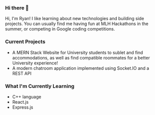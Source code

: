 ### Hi there 👋

Hi, I'm Ryan! I like learning about new technologies and building side projects. You can usually find me having fun at MLH Hackathons in the summer, or competing in Google coding competitions.

### Current Projects
- A MERN Stack Website for University students to sublet and find accommodations, as well as find compatible roommates for a better University experience!
- A modern chatroom application implemented using Socket.IO and a REST API

### What I'm Currently Learning
- C++ language
- React.js
- Express.js

<!--
**RyanLin11/RyanLin11** is a ✨ _special_ ✨ repository because its `README.md` (this file) appears on your GitHub profile.

Here are some ideas to get you started:

- 🔭 I’m currently working on ...
- 🌱 I’m currently learning ...
- 👯 I’m looking to collaborate on ...
- 🤔 I’m looking for help with ...
- 💬 Ask me about ...
- 📫 How to reach me: ...
- 😄 Pronouns: ...
- ⚡ Fun fact: ...
-->

